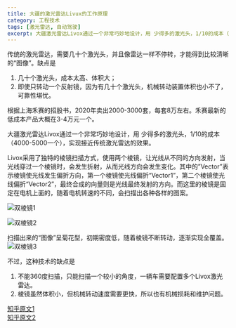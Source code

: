```yaml
---
title: 大疆的激光雷达Livux的工作原理
category: 工程技术
tags: [激光雷达, 自动驾驶]
excerpt: 大疆激光雷达Livox通过一个非常巧妙地设计，用 少得多的激光头，1/10的成本（4000-5000一个），实现接近传统激光雷达的效果。
---
```



传统的激光雷达，需要几十个激光头，并且像雷达一样不停转，才能得到比较清晰的“图像”。缺点是

1. 几十个激光头，成本太高、体积大；
2. 即使只转动一个反射镜，因为有几十个激光头，机械转动装置体积也小不了，可靠性堪忧。

根据上海禾赛的招股书，2020年卖出2000-3000套，每套8万左右。禾赛最新的低成本产品大概在3-4万元一个。

大疆激光雷达Livox通过一个非常巧妙地设计，用 少得多的激光头，1/10的成本（4000-5000一个），实现接近传统激光雷达的效果。


Livox采用了独特的棱镜扫描方式，使用两个棱镜，让光线从不同的方向发射，当光线穿过一个棱镜时，会发生折射，从而光线方向会发生变化。其中的”Vector”表示棱镜使光线发生偏折方向，第一个棱镜使光线偏折“Vector1”，第二个棱镜使光线偏折“Vector2”，最终合成的向量则是光线最终发射的方向。而这里的棱镜是固定在电机上面的，随着电机转速的不同，会扫描出各种各样的图案。

![双棱镜1](https://pic4.zhimg.com/v2-f2a0f4e2fde084161f94a5c9013a423b_b.jpg)

![双棱镜2](https://pic3.zhimg.com/80/v2-6e80fb8f5add4ebaf611dededd07167a_720w.jpg)

扫描出来的“图像”呈菊花型，初期密度低，随着棱镜不断转动，逐渐实现全覆盖。
![双棱镜3](https://pic3.zhimg.com/80/v2-e9ddfed15342f928f8f640e02b2e3e9e_720w.jpg)

不过，这种技术的缺点是

1. 不能360度扫描，只能扫描一个较小的角度，一辆车需要配置多个Livox激光雷达。
2. 棱镜虽然体积小，但机械转动速度需要更快，所以也有机械损耗和维护问题。

[知乎原文1](https://zhuanlan.zhihu.com/p/190020569)  
[知乎原文2](https://zhuanlan.zhihu.com/p/381036980)
